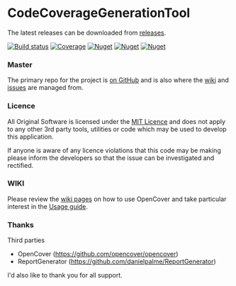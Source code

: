 # CodeCoverageGenerationTool
The latest releases can be downloaded from [releases](https://github.com/baoduy/CodeCoverageGenerationTool/releases).

[![Build status](https://img.shields.io/appveyor/ci/sawilde/opencover.svg)](https://ci.appveyor.com/project/sawilde/opencover)
[![Coverage](https://img.shields.io/coveralls/OpenCover/opencover/master.svg)](https://coveralls.io/r/OpenCover/opencover)
[![Nuget](https://img.shields.io/nuget/dt/opencover.svg)](http://nuget.org/packages/opencover)
[![Nuget](https://img.shields.io/nuget/v/opencover.svg)](http://nuget.org/packages/opencover)
[![Nuget](https://img.shields.io/nuget/vpre/opencover.svg)](http://nuget.org/packages/opencover)

### Master 
The primary repo for the project is [on GitHub](https://github.com/baoduy/CodeCoverageGenerationTool) and is also where the [wiki](https://github.com/baoduy/CodeCoverageGenerationTool/wiki) and [issues](https://github.com/baoduy/CodeCoverageGenerationTool/issues) are managed from.

### Licence
All Original Software is licensed under the [MIT Licence]() and does not apply to any other 3rd party tools, utilities or code which may be used to develop this application.

If anyone is aware of any licence violations that this code may be making please inform the developers so that the issue can be investigated and rectified.

### WIKI
Please review the [wiki pages]() on how to use OpenCover and take particular interest in the [Usage guide]().

### Thanks
Third parties

* OpenCover (https://github.com/opencover/opencover)
* ReportGenerator (https://github.com/danielpalme/ReportGenerator)

I'd also like to thank you for all support.

